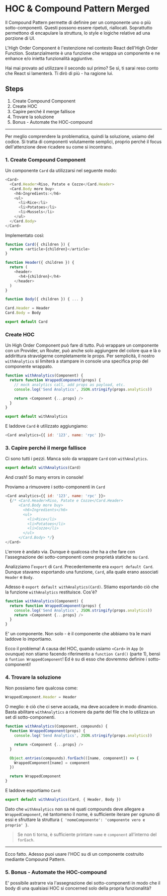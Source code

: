 # HOC & Compound Pattern Merged

Il Compound Pattern permette di definire per un componente uno o più sotto-componenti. Questi possono essere ripetuti, riallocati. Soprattutto permettono di encapulare la struttura, lo style e logiche relative ad una porzione di UI.

L'High Order Component è l'estenzione nel contesto React dell'High Order Function. Sostanzialmente è una funzione che wrappa un componente e ne enhance e/o inietta funzionalità aggiuntive.

Hai mai provato ad utilizzare il secondo sul primo? Se sì, ti sarai reso conto che React si lamenterà. Ti dirò di più - ha ragione lui.

## Steps

1. Create Compound Component
2. Create HOC
3. Capire perché il merge fallisce
4. Trovare la soluzione
5. Bonus - Automate the HOC-compound

---

Per meglio comprendere la problematica, quindi la soluzione, usiamo del codice. Si tratta di componenti volutamente semplici, proprio perché il focus dell'attenzione deve ricadere su come si incontrano.

### 1. Create Compound Component

Un componente `Card` da utilizzarsi nel seguente modo:

```js
<Card>
  <Card.Header>Riso, Patate e Cozze</Card.Header>
  <Card.Body more buy>
    <h6>Ingredients:</h6>
    <ul>
      <li>Rice</li>
      <li>Potatoes</li>
      <li>Mussels</li>
    </ul>
  </Card.Body>
</Card>
```

Implementato così:

```js
function Card({ children }) {
  return <article>{children}</article>
}

function Header({ children }) {
  return (
    <header>
      <h4>{children}</h4>
    </header>
  )
}

function Body({ children }) { ... }

Card.Header = Header
Card.Body = Body

export default Card
```

### Create HOC

Un High Order Component può fare di tutto. Può wrappare un componente con un Provider, un Router, può anche solo aggiungere del colore qua e là o addirittura stravolgerne completamente le props. Per semplicità, il nostro `withAnalytics` si limiterà a stampare in console una specifica prop del componente wrappato.

```js
function withAnalytics(Component) {
  return function WrappedComponent(props) {
    // mock analytics call, add props as payload, etc.
    console.log('Send Analytics', JSON.stringify(props.analytics))

    return <Component {...props} />
  }
}

export default withAnalytics
```

E laddove `Card` è utilizzato aggiungiamo:

```js
<Card analytics={{ id: '123', name: 'rpc' }}>
```

### 3. Capire perché il merge fallisce

Ci sono tutti i pezzi. Manca solo da wrappare `Card` con `withAnalytics`.

```js
export default withAnalytics(Card)
```

And crash! So many errors in console!

Proviamo a rimuovere i sotto-componenti in `Card`

```js
<Card analytics={{ id: '123', name: 'rpc' }}>
  {/* <Card.Header>Riso, Patate e Cozze</Card.Header>
      <Card.Body more buy>
        <h6>Ingredients</h6>
        <ul>
          <li>Rice</li>
          <li>Potatoes</li>
          <li>Cozze</li>
        </ul>
      </Card.Body> */}
</Card>
```

L'errore è andato via. Dunque è qualcosa che ha a che fare con l'assegnazione dei sotto-componenti come proprietà statiche su `Card`.

Analizziamo l'`export` di `Card`.
Precedentemente era `export default Card`. Dunque stavamo esportando una funzione, `Card`, alla quale erano associati `Header` e `Body`.

Adesso è `export default withAnalytics(Card)`. Stiamo esportando ciò che la funzione `withAnalytics` restituisce. Cos'è?

```js
function withAnalytics(Component) {
  return function WrappedComponent(props) {
    console.log('Send Analytics', JSON.stringify(props.analytics))
    return <Component {...props} />
  }
}
```

E' un componente. Non solo - è il componente che abbiamo tra le mani laddove lo importiamo.

Ecco il problema! A causa del HOC, quando usiamo `<Card>` in `App` (o ovunque) non stiamo facendo riferimento a `function Card()` (parte 1), bensì a `funtion WrappedComponent`! Ed è su di esso che dovremmo definire i sotto-componenti!

### 4. Trovare la soluzione

Non possiamo fare qualcosa come:

```js
WrappedComponent.Header = Header
```

O meglio: è ciò che ci serve accada, ma deve accadere in modo dinamico. Basta abilitare `withAnalytics` a ricevere da parte del file che lo utilizza un set di sotto-componenti.

```js
function withAnalytics(Component, compounds) {
  function WrappedComponent(props) {
    console.log('Send Analytics', JSON.stringify(props.analytics))

    return <Component {...props} />
  }

  Object.entries(compounds).forEach(([name, component]) => {
    WrappedComponent[name] = component
  })

  return WrappedComponent
}
```

E laddove esportiamo `Card`:

```js
export default withAnalytics(Card, { Header, Body })
```

Dato che `withAnalytics` non sa né quati compounds deve allegare a `WrappedComponent`, né tantomeno il nome, è sufficiente iterare per ognuno di essi e sfruttare la struttura `{ 'nomeComponente': 'componente vero e proprio' }`.

> Se non ti torna, è sufficiente printare `name` e `component` all'interno del `forEach`.

---

Ecco fatto. Adesso puoi usare l'HOC su di un componente costruito mediante Compound Pattern.

### 5. Bonus - Automate the HOC-compound

E' possibile astrarre via l'assegnazione dei sotto-componenti in modo che il body di una qualsiasi HOC si concerned solo della propria funzionalità?
